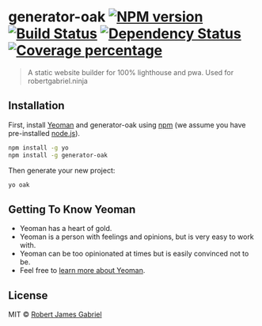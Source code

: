 # generator-oak [![NPM version][npm-image]][npm-url] [![Build Status][travis-image]][travis-url] [![Dependency Status][daviddm-image]][daviddm-url] [![Coverage percentage][coveralls-image]][coveralls-url]
> A static website builder for 100% lighthouse and pwa. Used for robertgabriel.ninja

## Installation

First, install [Yeoman](http://yeoman.io) and generator-oak using [npm](https://www.npmjs.com/) (we assume you have pre-installed [node.js](https://nodejs.org/)).

```bash
npm install -g yo
npm install -g generator-oak
```

Then generate your new project:

```bash
yo oak
```

## Getting To Know Yeoman

 * Yeoman has a heart of gold.
 * Yeoman is a person with feelings and opinions, but is very easy to work with.
 * Yeoman can be too opinionated at times but is easily convinced not to be.
 * Feel free to [learn more about Yeoman](http://yeoman.io/).

## License

MIT © [Robert James Gabriel](https://www.robertgabriel.ninja)


[npm-image]: https://badge.fury.io/js/generator-oak.svg
[npm-url]: https://npmjs.org/package/generator-oak
[travis-image]: https://travis-ci.org/RobertJGabriel/generator-oak.svg?branch=master
[travis-url]: https://travis-ci.org/RobertJGabriel/generator-oak
[daviddm-image]: https://david-dm.org/RobertJGabriel/generator-oak.svg?theme=shields.io
[daviddm-url]: https://david-dm.org/RobertJGabriel/generator-oak
[coveralls-image]: https://coveralls.io/repos/RobertJGabriel/generator-oak/badge.svg
[coveralls-url]: https://coveralls.io/r/RobertJGabriel/generator-oak

